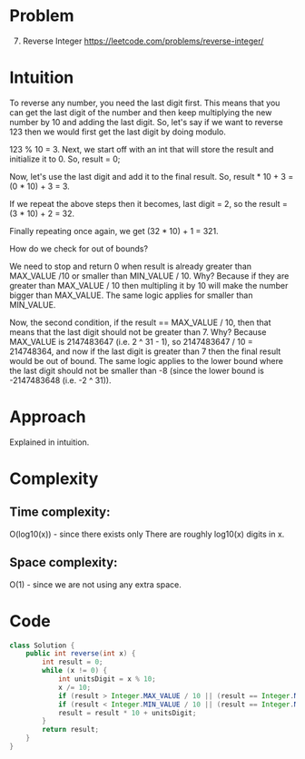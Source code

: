 # Problem 
7. Reverse Integer https://leetcode.com/problems/reverse-integer/

# Intuition
<!-- Describe your first thoughts on how to solve this problem. -->
To reverse any number, you need the last digit first. This means that you can get the last digit of the number and then keep multiplying the new number by 10 and adding the last digit. So, let's say if we want to reverse 123 then we would first get the last digit by doing modulo.

123 % 10 = 3.
Next, we start off with an int that will store the result and initialize it to 0.
So, result = 0;

Now, let's use the last digit and add it to the final result.
So, result * 10 + 3 = (0 * 10) + 3 = 3.

If we repeat the above steps then it becomes,
last digit = 2, so the result = (3 * 10) + 2 = 32.

Finally repeating once again, we get (32 * 10) + 1 = 321.

How do we check for out of bounds?

We need to stop and return 0 when result is already greater than MAX_VALUE /10 or smaller than MIN_VALUE / 10. Why? Because if they are greater than MAX_VALUE / 10 then multipling it by 10 will make the number bigger than MAX_VALUE. The same logic applies for smaller than MIN_VALUE.

Now, the second condition, if the result == MAX_VALUE / 10, then that means that the last digit should not be greater than 7. Why? Because MAX_VALUE is 2147483647 (i.e. 2 ^ 31 - 1), so 2147483647 / 10 = 214748364, and now if the last digit is greater than 7 then the final result would be out of bound. The same logic applies to the lower bound where the last digit should not be smaller than -8 (since the lower bound is -2147483648 (i.e. -2 ^ 31)).

# Approach
<!-- Describe your approach to solving the problem. -->
Explained in intuition.

# Complexity
## Time complexity:
<!-- Add your time complexity here, e.g. $$O(n)$$ -->
O(log10(x)) - since there exists only There are roughly log⁡10(x) digits in x.

## Space complexity:
<!-- Add your space complexity here, e.g. $$O(n)$$ -->
O(1) - since we are not using any extra space.

# Code
```java
class Solution {
    public int reverse(int x) {
        int result = 0;
        while (x != 0) {
            int unitsDigit = x % 10;
            x /= 10;
            if (result > Integer.MAX_VALUE / 10 || (result == Integer.MAX_VALUE / 10 && unitsDigit > 7)) return 0;
            if (result < Integer.MIN_VALUE / 10 || (result == Integer.MIN_VALUE / 10 && unitsDigit < -8)) return 0;
            result = result * 10 + unitsDigit;
        }
        return result;
    }
}
```
